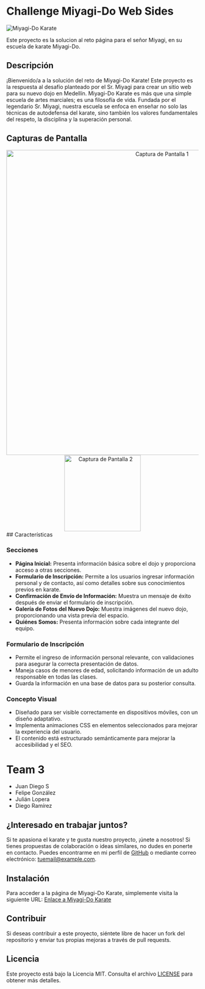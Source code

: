 # Challenge  Miyagi-Do Web Sides

![Miyagi-Do Karate](https://github.com/JDiegx/Miyagi-Do-Page-Challenge/assets/147659518/4b1768cb-8082-438a-8295-2aa8c9186e08)


Este proyecto es la solucion al reto página para el señor Miyagi, en su escuela de karate Miyagi-Do.

## Descripción
¡Bienvenido/a a la solución del reto de Miyagi-Do Karate! Este proyecto es la respuesta al desafío planteado por el Sr. Miyagi para crear un sitio web para su nuevo dojo en Medellín.
Miyagi-Do Karate es más que una simple escuela de artes marciales; es una filosofía de vida. Fundada por el legendario Sr. Miyagi, nuestra escuela se enfoca en enseñar no solo las técnicas de autodefensa del karate, sino también los valores fundamentales del respeto, la disciplina y la superación personal.

## Capturas de Pantalla
<div align="center">
  <img src="https://github.com/JDiegx/Miyagi-Do-Page-Challenge/assets/147659518/c99c357f-c233-4dc7-9060-814fe6e3212b" alt="Captura de Pantalla 1" width="800">
  <img src="https://github.com/JDiegx/Miyagi-Do-Page-Challenge/assets/147659518/4569e802-f95c-4d3f-9b21-b616c014b0cd" alt="Captura de Pantalla 2" width="200">
</div>
## Características

### Secciones
- **Página Inicial:** Presenta información básica sobre el dojo y proporciona acceso a otras secciones.
- **Formulario de Inscripción:** Permite a los usuarios ingresar información personal y de contacto, así como detalles sobre sus conocimientos previos en karate.
- **Confirmación de Envío de Información:** Muestra un mensaje de éxito después de enviar el formulario de inscripción.
- **Galería de Fotos del Nuevo Dojo:** Muestra imágenes del nuevo dojo, proporcionando una vista previa del espacio.
- **Quiénes Somos:** Presenta información sobre cada integrante del equipo.

### Formulario de Inscripción
- Permite el ingreso de información personal relevante, con validaciones para asegurar la correcta presentación de datos.
- Maneja casos de menores de edad, solicitando información de un adulto responsable en todas las clases.
- Guarda la información en una base de datos para su posterior consulta.

### Concepto Visual
- Diseñado para ser visible correctamente en dispositivos móviles, con un diseño adaptativo.
- Implementa animaciones CSS en elementos seleccionados para mejorar la experiencia del usuario.
- El contenido está estructurado semánticamente para mejorar la accesibilidad y el SEO.
  
# Team 3
- Juan Diego S
- Felipe González
- Julián Lopera
- Diego Ramírez

## ¿Interesado en trabajar juntos?

Si te apasiona el karate y te gusta nuestro proyecto, ¡únete a nosotros! Si tienes propuestas de colaboración o ideas similares, no dudes en ponerte en contacto. Puedes encontrarme en mi perfil de [GitHub](https://github.com/tuusuario) o mediante correo electrónico: tuemail@example.com.

## Instalación

Para acceder a la página de Miyagi-Do Karate, simplemente visita la siguiente URL: [Enlace a Miyagi-Do Karate](https://miyagido.com)

## Contribuir

Si deseas contribuir a este proyecto, siéntete libre de hacer un fork del repositorio y enviar tus propias mejoras a través de pull requests.

## Licencia

Este proyecto está bajo la Licencia MIT. Consulta el archivo [LICENSE](LICENSE) para obtener más detalles.
